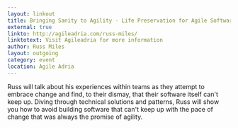 ```yaml
---
layout: linkout
title: Bringing Sanity to Agility - Life Preservation for Agile Software
external: true
linkto: http://agileadria.com/russ-miles/
linktotext: Visit Agileadria for more information
author: Russ Miles
layout: outgoing
category: event
location: Agile Adria
---
```

Russ will talk about his experiences within teams as they attempt to embrace change and find, to their dismay, that their software itself can't keep up. Diving through technical solutions and patterns, Russ will show you how to avoid building software that can't keep up with the pace of change that was always the promise of agility.